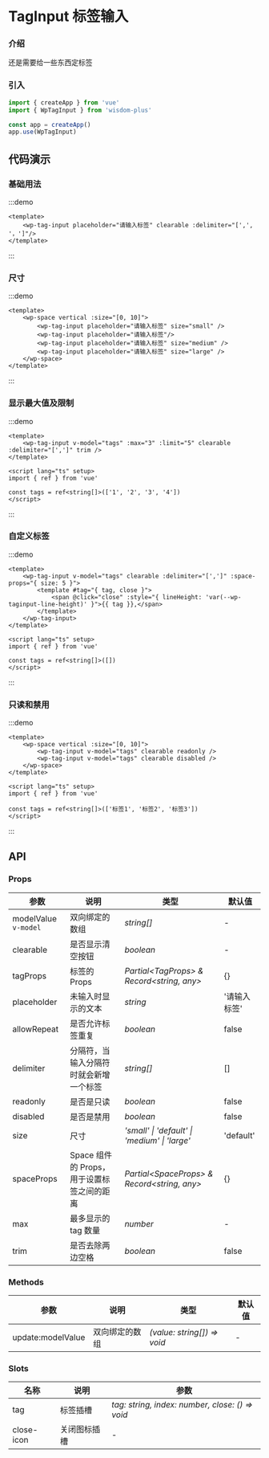# TagInput 标签输入

### 介绍

还是需要给一些东西定标签

### 引入

```js
import { createApp } from 'vue'
import { WpTagInput } from 'wisdom-plus'

const app = createApp()
app.use(WpTagInput)
```

## 代码演示

### 基础用法

:::demo
```vue
<template>
    <wp-tag-input placeholder="请输入标签" clearable :delimiter="[',', '，']"/>
</template>
```
:::

### 尺寸

:::demo
```vue
<template>
    <wp-space vertical :size="[0, 10]">
        <wp-tag-input placeholder="请输入标签" size="small" />
        <wp-tag-input placeholder="请输入标签"/>
        <wp-tag-input placeholder="请输入标签" size="medium" />
        <wp-tag-input placeholder="请输入标签" size="large" />
    </wp-space>
</template>
```
:::

### 显示最大值及限制

:::demo
```vue
<template>
    <wp-tag-input v-model="tags" :max="3" :limit="5" clearable :delimiter="[',']" trim />
</template>

<script lang="ts" setup>
import { ref } from 'vue'

const tags = ref<string[]>(['1', '2', '3', '4'])
</script>
```
:::

### 自定义标签

:::demo
```vue
<template>
    <wp-tag-input v-model="tags" clearable :delimiter="[',']" :space-props="{ size: 5 }">
        <template #tag="{ tag, close }">
            <span @click="close" :style="{ lineHeight: 'var(--wp-taginput-line-height)' }">{{ tag }},</span>
        </template>
    </wp-tag-input>
</template>

<script lang="ts" setup>
import { ref } from 'vue'

const tags = ref<string[]>([])
</script>
```
:::

### 只读和禁用

:::demo
```vue
<template>
    <wp-space vertical :size="[0, 10]">
        <wp-tag-input v-model="tags" clearable readonly />
        <wp-tag-input v-model="tags" clearable disabled />
    </wp-space>
</template>

<script lang="ts" setup>
import { ref } from 'vue'

const tags = ref<string[]>(['标签1', '标签2', '标签3'])
</script>
```
:::

## API

### Props

| 参数      | 说明           | 类型                                                                | 默认值 |
| --------- | -------------- | ------------------------------------------------------------------- | ------ |
| modelValue `v-model`      | 双向绑定的数组       | _string[]_          | -     |
| clearable     | 是否显示清空按钮   | _boolean_           | -      |
| tagProps   | 标签的 Props | _Partial\<TagProps\> & Record\<string, any\>_ | {}      |
| placeholder  | 未输入时显示的文本       | _string_                                                           | '请输入标签'  |
| allowRepeat  | 是否允许标签重复       | _boolean_                                                           | false   |
| delimiter | 分隔符，当输入分隔符时就会新增一个标签 | _string[]_ | [] |
| readonly | 是否是只读 | _boolean_ | false |
| disabled | 是否是禁用 | _boolean_ | false |
| size | 尺寸 | _'small' \| 'default' \| 'medium' \| 'large'_ | 'default' |
| spaceProps | Space 组件的 Props，用于设置标签之间的距离 | _Partial\<SpaceProps\> & Record\<string, any\>_ | {} |
| max | 最多显示的 tag 数量 | _number_ | - |
| trim | 是否去除两边空格 | _boolean_ | false |

### Methods

| 参数      | 说明           | 类型                                                                | 默认值 |
| --------- | -------------- | ------------------------------------------------------------------- | ------ |
| update:modelValue      | 双向绑定的数组       | _(value: string[]) => void_          | -     |

### Slots

| 名称    | 说明     | 参数 |
| ------- | -------- | --- |
| tag | 标签插槽 | _tag: string, index: number, close: () => void_ |
| close-icon | 关闭图标插槽 | - |